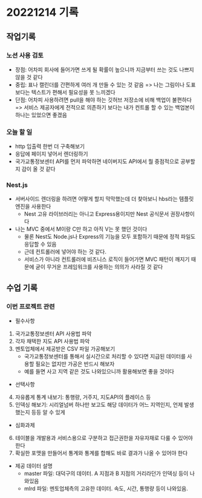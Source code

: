 # 20221214 기록
## 작업기록
### 노션 사용 검토
- 장점: 어차피 회사에 들어가면 쓰게 될 확률이 높으니까 지금부터 쓰는 것도 나쁘지 않을 것 같다
- 중립: 표나 캘린더를 간편하게 여러 개 만들 수 있는 것 같음 => 나는 그림이나 도표보다는 텍스트가 편해서 필요성을 못 느끼겠다
- 단점: 어차피 사용하려면 pull을 해야 하는 깃허브 저장소에 비해 백업이 불편하다 => 서비스 제공자에게 전적으로 의존하기 보다는 내가 컨트롤 할 수 있는 백업본이 하나는 있었으면 좋겠음

### 오늘 할 일
- http 입출력 한번 더 구축해보기
- 응답에 페이지 넣어서 렌더링하기
- 국가교통정보센터 API를 먼저 파악하면 네이버지도 API에서 뭘 중점적으로 공부할지 감이 올 것 같다

### Nest.js
- 서버사이드 렌더링을 하려면 어떻게 할지 막막했는데 더 찾아보니 hbs라는 템플릿 엔진을 사용한다
  - Nest 고유 라이브러리는 아니고 Express용이지만 Nest 공식문서 권장사항이다
- 나는 MVC 중에서 M이랑 C만 하고 아직 V는 못 했던 것이다
  - 물론 Nest도 Node.js나 Express의 기능을 모두 포함하기 때문에 정적 파일도 응답할 수 있음
  - 근데 컨트롤러에 넣어야 하는 것 같다. 
  - 서비스가 아니라 컨트롤러에 비즈니스 로직이 들어가면 MVC 패턴이 깨지기 때문에 굳이 무거운 프레임워크를 사용하는 의의가 사라질 것 같다

## 수업 기록
### 이번 프로젝트 관련
- 필수사항
1. 국가교통정보센터 API 사용법 파악
2. 각자 채택한 지도 API 사용법 파악
3. 멘토업체에서 제공받은 CSV 파일 가공해보기
   - 국가교통정보센터를 통해서 실시간으로 처리할 수 있다면 지급된 데이터를 사용할 필요는 없지만 가공은 반드시 해보자
   - 예를 들면 사고 지역 같은 것도 나와있으니까 활용해보면 좋을 것이다

- 선택사항
4. 자유롭게 통계 내보기: 통행량, 거주지, 지도API의 플레이스 등
5. 인덱싱 해보기: 시리얼넘버 하나만 보고도 해당 데이터가 어느 지역인지, 언제 발생했는지 등등 알 수 있게

- 심화과제
6. 테이블을 개발용과 서비스용으로 구분하고 접근권한을 자유자재로 다룰 수 있어야 한다
7. 확실한 포맷을 만들어서 통계와 통계를 합해도 바로 결과가 나올 수 있어야 한다

- 제공 데이터 설명
  - master 파일: 대덕구의 데이터. A 지점과 B 지점의 거리라던가 인덱싱 등이 나와있음
  - mlrd 파일: 멘토업체측의 고유한 데이터. 속도, 시간, 통행량 등이 나와있음.